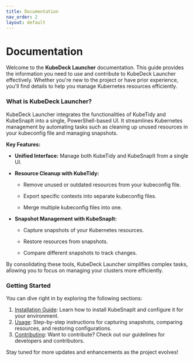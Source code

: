 ```yaml
---
title: Documentation
nav_order: 2
layout: default
---
```


# Documentation

Welcome to the **KubeDeck Launcher** documentation. This guide provides the information you need to use and contribute to KubeDeck Launcher effectively. Whether you're new to the project or have prior experience, you'll find details to help you manage Kubernetes resources efficiently.

### What is KubeDeck Launcher?

KubeDeck Launcher integrates the functionalities of KubeTidy and KubeSnapIt into a single, PowerShell-based UI. It streamlines Kubernetes management by automating tasks such as cleaning up unused resources in your kubeconfig file and managing snapshots. 

**Key Features:**

- **Unified Interface:** Manage both KubeTidy and KubeSnapIt from a single UI.

- **Resource Cleanup with KubeTidy:**

  - Remove unused or outdated resources from your kubeconfig file.

  - Export specific contexts into separate kubeconfig files.

  - Merge multiple kubeconfig files into one.

- **Snapshot Management with KubeSnapIt:**

  - Capture snapshots of your Kubernetes resources.

  - Restore resources from snapshots.

  - Compare different snapshots to track changes.

By consolidating these tools, KubeDeck Launcher simplifies complex tasks, allowing you to focus on managing your clusters more efficiently. 

### Getting Started
You can dive right in by exploring the following sections:

1. [Installation Guide](/docs/installation): Learn how to install KubeSnapIt and configure it for your environment.
2. [Usage](/docs/usage): Step-by-step instructions for capturing snapshots, comparing resources, and restoring configurations.
3. [Contributing](/docs/contributing): Want to contribute? Check out our guidelines for developers and contributors.

Stay tuned for more updates and enhancements as the project evolves!
